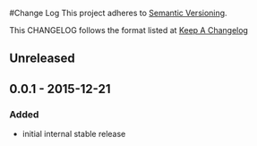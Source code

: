 #Change Log
This project adheres to [Semantic Versioning](http://semver.org/).

This CHANGELOG follows the format listed at [Keep A Changelog](http://keepachangelog.com/)

## Unreleased

## 0.0.1 - 2015-12-21

### Added
- initial internal stable release

[unreleased]: https://github.com/yieldbot/ybsensupluginfile/compare/0.0.5....HEAD
